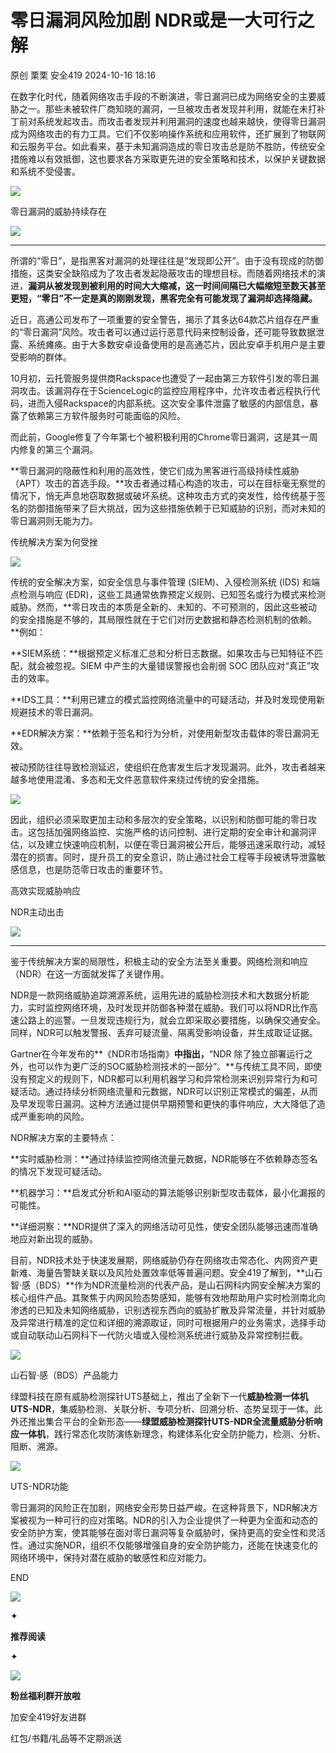 #  零日漏洞风险加剧 NDR或是一大可行之解   
原创 栗栗  安全419   2024-10-16 18:16  
  
在数字化时代，随着网络攻击手段的不断演进，零日漏洞已成为网络安全的主要威胁之一。那些未被软件厂商知晓的漏洞，一旦被攻击者发现并利用，就能在未打补丁前对系统发起攻击。而攻击者发现并利用漏洞的速度也越来越快，使得零日漏洞成为网络攻击的有力工具。它们不仅影响操作系统和应用软件，还扩展到了物联网和云服务平台。如此看来，基于未知漏洞造成的零日攻击总是防不胜防，传统安全措施难以有效抵御，这也要求各方采取更先进的安全策略和技术，以保护关键数据和系统不受侵害。  
  
  
![](https://mmbiz.qpic.cn/mmbiz_jpg/9lmiax2vemggp7HvrLUV4PfAFvmYrPIEy4qXRbQbv2Kic1douiaWaYzLegySibRYqpiaic7GjSq5tnn8mj967eiaztgQQ/640?wx_fmt=jpeg&from=appmsg "")  
  
  
  
零日漏洞的威胁持续存在  
  
![](https://mmbiz.qpic.cn/mmbiz_gif/9lmiax2vemggp7HvrLUV4PfAFvmYrPIEyh5PdpKS2cr6O2MbGR14hXtg281ZOr2cNaRBhLAhtv4giatvX7SU6hibA/640?wx_fmt=gif&from=appmsg "")  
  
  
****  
所谓的“零日”，是指黑客对漏洞的处理往往是“发现即公开”。由于没有现成的防御措施，这类安全缺陷成为了攻击者发起隐蔽攻击的理想目标。而随着网络技术的演进，**漏洞从被发现到被利用的时间大大缩减，这一时间间隔已大幅缩短至数天甚至更短，“零日”不一定是真的刚刚发现，黑客完全有可能发现了漏洞却选择隐藏。**  
  
  
近日，高通公司发布了一项重要的安全警告，揭示了其多达64款芯片组存在严重的“零日漏洞”风险。攻击者可以通过运行恶意代码来控制设备，还可能导致数据泄露、系统瘫痪。由于大多数安卓设备使用的是高通芯片，因此安卓手机用户是主要受影响的群体。  
  
  
10月初，云托管服务提供商Rackspace也遭受了一起由第三方软件引发的零日漏洞攻击。该漏洞存在于ScienceLogic的监控应用程序中，允许攻击者远程执行代码，进而入侵Rackspace的内部系统。这次安全事件泄露了敏感的内部信息，暴露了依赖第三方软件服务时可能面临的风险。  
  
  
而此前，Google修复了今年第七个被积极利用的Chrome零日漏洞，这是其一周内修复的第三个漏洞。  
  
  
**零日漏洞的隐蔽性和利用的高效性，使它们成为黑客进行高级持续性威胁（APT）攻击的首选手段。**攻击者通过精心构造的攻击，可以在目标毫无察觉的情况下，悄无声息地窃取数据或破坏系统。这种攻击方式的突发性，给传统基于签名的防御措施带来了巨大挑战，因为这些措施依赖于已知威胁的识别，而对未知的零日漏洞则无能为力。  
  
  
  
传统解决方案为何受挫  
  
![](https://mmbiz.qpic.cn/mmbiz_gif/9lmiax2vemggp7HvrLUV4PfAFvmYrPIEyh5PdpKS2cr6O2MbGR14hXtg281ZOr2cNaRBhLAhtv4giatvX7SU6hibA/640?wx_fmt=gif&from=appmsg "")  
  
  
  
传统的安全解决方案，如安全信息与事件管理 (SIEM)、入侵检测系统 (IDS) 和端点检测与响应 (EDR)，这些工具通常依靠预定义规则、已知签名或行为模式来检测威胁。然而，**零日攻击的本质是全新的、未知的、不可预测的，因此这些被动的安全措施是不够的，其局限性就在于它们对历史数据和静态检测机制的依赖。**例如：  
  
  
**SIEM系统：**根据预定义标准汇总和分析日志数据。如果攻击与已知特征不匹配，就会被忽视。SIEM 中产生的大量错误警报也会削弱 SOC 团队应对“真正”攻击的效率。  
  
  
**IDS工具：**利用已建立的模式监控网络流量中的可疑活动，并及时发现使用新规避技术的零日漏洞。  
  
  
**EDR解决方案：**依赖于签名和行为分析，对使用新型攻击载体的零日漏洞无效。  
  
  
被动预防往往导致检测延迟，使组织在危害发生后才发现漏洞。此外，攻击者越来越多地使用混淆、多态和无文件恶意软件来绕过传统的安全措施。  
  
  
![](https://mmbiz.qpic.cn/mmbiz_png/9lmiax2vemggp7HvrLUV4PfAFvmYrPIEywFQJ4F3W2Jr6DR98ld35KIhw7sWfibg4kcM5qicEp1a9QOnOTml9HKRA/640?wx_fmt=png&from=appmsg "")  
  
  
因此，组织必须采取更加主动和多层次的安全策略，以识别和防御可能的零日攻击。这包括加强网络监控、实施严格的访问控制、进行定期的安全审计和漏洞评估，以及建立快速响应机制，以便在零日漏洞被公开后，能够迅速采取行动，减轻潜在的损害。同时，提升员工的安全意识，防止通过社会工程等手段被诱导泄露敏感信息，也是防范零日攻击的重要环节。  
  
  
  
高效实现威胁响应  
  
NDR主动出击  
  
![](https://mmbiz.qpic.cn/mmbiz_gif/9lmiax2vemggp7HvrLUV4PfAFvmYrPIEyh5PdpKS2cr6O2MbGR14hXtg281ZOr2cNaRBhLAhtv4giatvX7SU6hibA/640?wx_fmt=gif&from=appmsg "")  
  
  
****  
鉴于传统解决方案的局限性，积极主动的安全方法至关重要。网络检测和响应（NDR）在这一方面就发挥了关键作用。  
  
  
NDR是一款网络威胁追踪溯源系统，运用先进的威胁检测技术和大数据分析能力，实时监控网络环境，及时发现并防御各种潜在威胁。我们可以将NDR比作高速公路上的巡警。一旦发现违规行为，就会立即采取必要措施，以确保交通安全。同样，NDR可以触发警报、丢弃可疑流量、隔离受影响设备，并生成取证证据。  
  
  
Gartner在今年发布的**《NDR市场指南》**中指出，**“NDR 除了独立部署运行之外，也可以作为更广泛的SOC威胁检测技术的一部分”。**与传统工具不同，即使没有预定义的规则下，NDR都可以利用机器学习和异常检测来识别异常行为和可疑活动。通过持续分析网络流量和元数据，NDR可以识别正常模式的偏差，从而及早发现零日漏洞。这种方法通过提供早期预警和更快的事件响应，大大降低了造成严重影响的风险。  
  
  
NDR解决方案的主要特点：  
  
**实时威胁检测：**通过持续监控网络流量元数据，NDR能够在不依赖静态签名的情况下发现可疑活动。  
  
**机器学习：**启发式分析和AI驱动的算法能够识别新型攻击载体，最小化漏报的可能性。  
  
**详细洞察：**NDR提供了深入的网络活动可见性，使安全团队能够迅速而准确地应对新出现的威胁。  
  
  
目前，NDR技术处于快速发展期，网络威胁仍存在网络攻击常态化、内网资产更新难、海量告警缺关联以及风险处置效率低等普遍问题。安全419了解到，**山石智·感（BDS）**作为NDR流量检测的代表产品，是山石网科内网安全解决方案的核心组件产品。其聚焦于内网风险态势感知，能够有效地帮助用户实时检测南北向渗透的已知及未知网络威胁，识别透视东西向的威胁扩散及异常流量，并针对威胁及异常进行精准的定位和详细的溯源取证，同时可根据用户的业务需求，选择手动或自动联动山石网科下一代防火墙或入侵检测系统进行威胁及异常控制拦截。  
  
  
![](https://mmbiz.qpic.cn/mmbiz_png/9lmiax2vemggp7HvrLUV4PfAFvmYrPIEyqib0oT9mib8jBbictfGJpiaGbmETPyoJ47SbRibpjicbMZN34h8xxlgg68dw/640?wx_fmt=png&from=appmsg "")  
  
山石智·感（BDS）产品能力  
  
  
绿盟科技在原有威胁检测探针UTS基础上，推出了全新下一代**威胁检测一体机UTS-NDR**，集威胁检测、关联分析、专项分析、回溯分析、态势呈现于一体。此外还推出集合平台的全新形态——**绿盟威胁检测探针UTS-NDR全流量威胁分析响应一体机**，践行常态化攻防演练新理念，构建体系化安全防护能力，检测、分析、阻断、溯源。  
  
  
![](https://mmbiz.qpic.cn/mmbiz_png/9lmiax2vemggp7HvrLUV4PfAFvmYrPIEyxnArzvUjNoGhfkEes6nVOS3vNorfCRzt37xlAPibCpiazWCr99MZNWHg/640?wx_fmt=png&from=appmsg "")  
  
UTS-NDR功能  
  
  
  
零日漏洞的风险正在加剧，网络安全形势日益严峻。在这种背景下，NDR解决方案被视为一种可行的应对策略。NDR的引入为企业提供了一种更为全面和动态的安全防护方案，使其能够在面对零日漏洞等复杂威胁时，保持更高的安全性和灵活性。通过实施NDR，组织不仅能够增强自身的安全防护能力，还能在快速变化的网络环境中，保持对潜在威胁的敏感性和应对能力。  
  
  
  
END  
  
  
![](https://mmbiz.qpic.cn/mmbiz_gif/9lmiax2vemggp7HvrLUV4PfAFvmYrPIEykFmLlDQOFV3zav3icwiaTm4CJgzlZGh2ice44kJHO7Xic1WLHssZ6abvJQ/640?wx_fmt=gif&from=appmsg "")  
  
  
✦  
  
**推荐阅读**  
  
✦  
  
  
[](http://mp.weixin.qq.com/s?__biz=MzUyMDQ4OTkyMg==&mid=2247543192&idx=1&sn=7b974c82e5c7cfb2ba02420c3bf91541&chksm=f9ebf735ce9c7e2369b2e52f5261d57380988a273d72ae036209c32461acaf1e695d179fbb97&scene=21#wechat_redirect)  
  
[](http://mp.weixin.qq.com/s?__biz=MzUyMDQ4OTkyMg==&mid=2247543130&idx=1&sn=7a97df410f0a96beab6dee67d4ebd3a3&chksm=f9ebf7f7ce9c7ee1e750375045b61788f46d61bb6b4a6fa7578161d9392764ae18508e05c85e&scene=21#wechat_redirect)  
  
[](http://mp.weixin.qq.com/s?__biz=MzUyMDQ4OTkyMg==&mid=2247543037&idx=1&sn=8cc124cd63757a234832beee2f81ce23&chksm=f9ebf650ce9c7f46fc3ca7d0e84d86f68612857300965609a601d750dbeb91121fa5f5b2d1cd&scene=21#wechat_redirect)  
  
![](https://mmbiz.qpic.cn/mmbiz_jpg/9lmiax2vemggp7HvrLUV4PfAFvmYrPIEyyjolnqTbxSmgB6nLrR5gVbumXR8o7xJIYB0xPuyiaiaI7QWVsibDGBxcQ/640?wx_fmt=jpeg&from=appmsg "")  
  
**粉丝福利群开放啦**  
  
加安全419好友进群  
  
红包/书籍/礼品等不定期派送  
  
